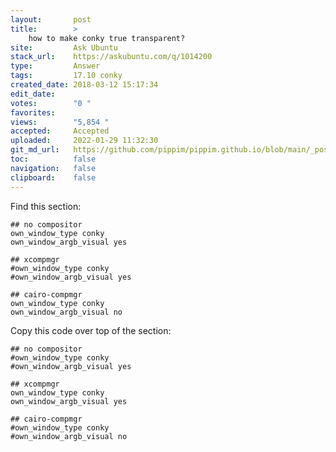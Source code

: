 ```yaml
---
layout:       post
title:        >
    how to make conky true transparent?
site:         Ask Ubuntu
stack_url:    https://askubuntu.com/q/1014200
type:         Answer
tags:         17.10 conky
created_date: 2018-03-12 15:17:34
edit_date:    
votes:        "0 "
favorites:    
views:        "5,854 "
accepted:     Accepted
uploaded:     2022-01-29 11:32:30
git_md_url:   https://github.com/pippim/pippim.github.io/blob/main/_posts/2018/2018-03-12-how-to-make-conky-true-transparent^.md
toc:          false
navigation:   false
clipboard:    false
---
```


Find this section:

``` 
## no compositor
own_window_type conky
own_window_argb_visual yes

## xcompmgr
#own_window_type conky
#own_window_argb_visual yes

## cairo-compmgr
own_window_type conky
own_window_argb_visual no
```

Copy this code over top of the section:

``` 
## no compositor
#own_window_type conky
#own_window_argb_visual yes

## xcompmgr
own_window_type conky
own_window_argb_visual yes

## cairo-compmgr
#own_window_type conky
#own_window_argb_visual no
```
